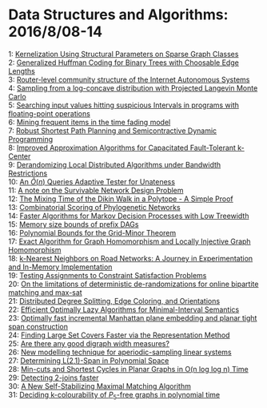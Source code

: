 # Data Structures and Algorithms: 2016/8/08-14  
1: [Kernelization Using Structural Parameters on Sparse Graph Classes](https://doi.org/10.48550/arXiv.1302.6863)  
2: [Generalized Huffman Coding for Binary Trees with Choosable Edge Lengths](https://doi.org/10.48550/arXiv.1402.3435)  
3: [Router-level community structure of the Internet Autonomous Systems](https://doi.org/10.48550/arXiv.1503.07568)  
4: [Sampling from a log-concave distribution with Projected Langevin Monte  Carlo](https://doi.org/10.48550/arXiv.1507.02564)  
5: [Searching input values hitting suspicious Intervals in programs with  floating-point operations](https://doi.org/10.48550/arXiv.1511.01080)  
6: [Mining frequent items in the time fading model](https://doi.org/10.48550/arXiv.1601.03892)  
7: [Robust Shortest Path Planning and Semicontractive Dynamic Programming](https://doi.org/10.48550/arXiv.1608.01670)  
8: [Improved Approximation Algorithms for Capacitated Fault-Tolerant  k-Center](https://doi.org/10.48550/arXiv.1608.01721)  
9: [Derandomizing Local Distributed Algorithms under Bandwidth Restrictions](https://doi.org/10.48550/arXiv.1608.01689)  
10: [An $\widetilde{O}(n)$ Queries Adaptive Tester for Unateness](https://doi.org/10.48550/arXiv.1608.02451)  
11: [A note on the Survivable Network Design Problem](https://doi.org/10.48550/arXiv.1608.02515)  
12: [The Mixing Time of the Dikin Walk in a Polytope - A Simple Proof](https://doi.org/10.48550/arXiv.1508.01977)  
13: [Combinatorial Scoring of Phylogenetic Networks](https://doi.org/10.48550/arXiv.1602.02841)  
14: [Faster Algorithms for Markov Decision Processes with Low Treewidth](https://doi.org/10.48550/arXiv.1304.0084)  
15: [Memory size bounds of prefix DAGs](https://doi.org/10.48550/arXiv.1305.5662)  
16: [Polynomial Bounds for the Grid-Minor Theorem](https://doi.org/10.48550/arXiv.1305.6577)  
17: [Exact Algorithm for Graph Homomorphism and Locally Injective Graph  Homomorphism](https://doi.org/10.48550/arXiv.1310.3341)  
18: [k-Nearest Neighbors on Road Networks: A Journey in Experimentation and  In-Memory Implementation](https://doi.org/10.48550/arXiv.1601.01549)  
19: [Testing Assignments to Constraint Satisfaction Problems](https://doi.org/10.48550/arXiv.1608.03017)  
20: [On the limitations of deterministic de-randomizations for online  bipartite matching and max-sat](https://doi.org/10.48550/arXiv.1608.03182)  
21: [Distributed Degree Splitting, Edge Coloring, and Orientations](https://doi.org/10.48550/arXiv.1608.03220)  
22: [Efficient Optimally Lazy Algorithms for Minimal-Interval Semantics](https://doi.org/10.48550/arXiv.0710.1525)  
23: [Optimally fast incremental Manhattan plane embedding and planar tight  span construction](https://doi.org/10.48550/arXiv.0909.1866)  
24: [Finding Large Set Covers Faster via the Representation Method](https://doi.org/10.48550/arXiv.1608.03439)  
25: [Are there any good digraph width measures?](https://doi.org/10.48550/arXiv.1004.1485)  
26: [New modelling technique for aperiodic-sampling linear systems](https://doi.org/10.48550/arXiv.1006.3442)  
27: [Determining L(2,1)-Span in Polynomial Space](https://doi.org/10.48550/arXiv.1104.4506)  
28: [Min-cuts and Shortest Cycles in Planar Graphs in O(n log log n) Time](https://doi.org/10.48550/arXiv.1104.4890)  
29: [Detecting 2-joins faster](https://doi.org/10.48550/arXiv.1107.3977)  
30: [A New Self-Stabilizing Maximal Matching Algorithm](https://doi.org/10.48550/arXiv.cs/0701189)  
31: [Deciding k-colourability of $P_5$-free graphs in polynomial time](https://doi.org/10.48550/arXiv.cs/0702043)  